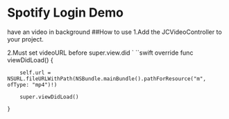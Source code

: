 # Spotify Login Demo
have an video in background 
##How to use
1.Add the JCVideoController to your project.

2.Must set videoURL before super.view.did
` ``swift
override func viewDidLoad() {
        
        self.url = NSURL.fileURLWithPath(NSBundle.mainBundle().pathForResource("m", ofType: "mp4")!)
        
        super.viewDidLoad()

    }
    
